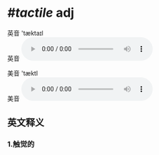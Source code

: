 # ***\#tactile*** adj
英音 'tæktaɪl  
英音
<audio src="./media/tactile1_AAC.aac" controls="controls"></audio>

美音 'tæktl  
美音
<audio src="./media/tactile1_AAC.aac" controls="controls"></audio>



  

英文释义
---
### 1.**触觉的**  


